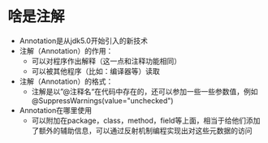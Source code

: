 # 啥是注解

* Annotation是从jdk5.0开始引入的新技术
* 注解（Annotation）的作用：
  * 可以对程序作出解释（这一点和注释功能相同）
  * 可以被其他程序（比如：编译器等）读取
* 注解（Annotation）的格式：
  * 注解是以”@注释名“在代码中存在的，还可以参加一些一些参数值，例如@SuppressWarnings(value="unchecked")
* Annotation在哪里使用
  * 可以附加在package，class，method，field等上面，相当于给他们添加了额外的辅助信息，可以通过反射机制编程实现出对这些元数据的访问



